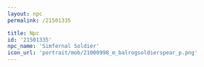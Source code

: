 ```yaml
---
layout: npc
permalink: /21501335

title: Npc
id: '21501335'
npc_name: 'Simfernal Soldier'
icon_url: 'portrait/mob/21000998_m_balrogsoldierspear_p.png'
---
```

